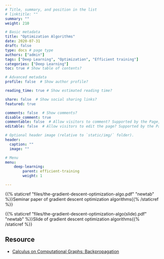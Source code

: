```yaml
---
# Title, summary, and position in the list
# linktitle: ""
summary: ""
weight: 210

# Basic metadata
title: "Optimization Algorithms"
date: 2020-07-31
draft: false
type: docs # page type
authors: ["admin"]
tags: ["Deep Learning", "Optimization", "Efficient training"]
categories: ["Deep Learning"]
toc: true # Show table of contents?

# Advanced metadata
profile: false  # Show author profile?

reading_time: true # Show estimated reading time?

share: false  # Show social sharing links?
featured: true

comments: false  # Show comments?
disable_comment: true
commentable: false  # Allow visitors to comment? Supported by the Page, Post, and Docs content types.
editable: false  # Allow visitors to edit the page? Supported by the Page, Post, and Docs content types.

# Optional header image (relative to `static/img/` folder).
header:
  caption: ""
  image: ""

# Menu
menu: 
    deep-learning:
        parent: efficient-training
        weight: 1

---
```


{{% staticref "files/the-gradient-descent-optimization-algo.pdf" "newtab" %}}Seminar paper of gradient descent optimization algorithms{{% /staticref %}}

{{% staticref "files/the-gradient-descent-optimization-algo(slide).pdf" "newtab" %}}Slide of gradient descent optimization algorithms{{% /staticref %}}



## Resource

- [Calculus on Computational Graphs: Backpropagation](http://colah.github.io/posts/2015-08-Backprop/)

